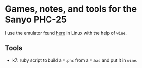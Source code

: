 # Games, notes, and tools for the Sanyo PHC-25

I use the emulator found [here](http://www.phc25.com/index.htm) in Linux with
the help of `wine`.

## Tools

- k7: ruby script to build a `*.phc` from a `*.bas` and put it in `wine`.
